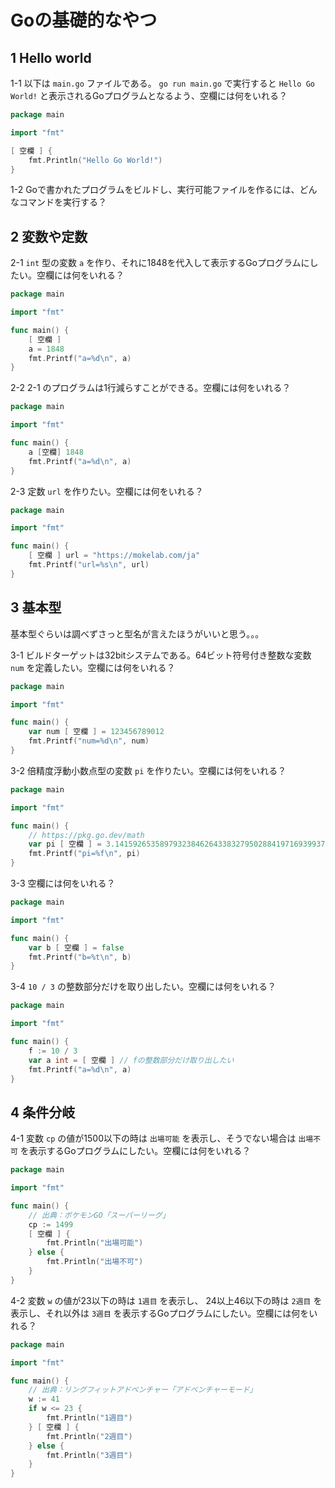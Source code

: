 # Goの基礎的なやつ

## 1 Hello world

1-1 以下は `main.go` ファイルである。 `go run main.go` で実行すると `Hello Go World!` と表示されるGoプログラムとなるよう、空欄には何をいれる？

```go
package main

import "fmt"

[ 空欄 ] {
	fmt.Println("Hello Go World!")
}
```

1-2 Goで書かれたプログラムをビルドし、実行可能ファイルを作るには、どんなコマンドを実行する？

## 2 変数や定数


2-1 `int` 型の変数 `a` を作り、それに1848を代入して表示するGoプログラムにしたい。空欄には何をいれる？

```go
package main

import "fmt"

func main() {
	[ 空欄 ]
	a = 1848
	fmt.Printf("a=%d\n", a)
}
```

2-2 2-1 のプログラムは1行減らすことができる。空欄には何をいれる？

```go
package main

import "fmt"

func main() {
	a [空欄] 1848
	fmt.Printf("a=%d\n", a)
}
```

2-3 定数 `url` を作りたい。空欄には何をいれる？

```go
package main

import "fmt"

func main() {
	[ 空欄 ] url = "https://mokelab.com/ja"
	fmt.Printf("url=%s\n", url)
}
```

## 3 基本型

基本型ぐらいは調べずさっと型名が言えたほうがいいと思う。。。

3-1 ビルドターゲットは32bitシステムである。64ビット符号付き整数な変数 `num` を定義したい。空欄には何をいれる？

```go
package main

import "fmt"

func main() {
	var num [ 空欄 ] = 123456789012
	fmt.Printf("num=%d\n", num)
}

```

3-2 倍精度浮動小数点型の変数 `pi` を作りたい。空欄には何をいれる？

```go
package main

import "fmt"

func main() {
	// https://pkg.go.dev/math
	var pi [ 空欄 ] = 3.14159265358979323846264338327950288419716939937510582097494459
	fmt.Printf("pi=%f\n", pi)
}
```

3-3 空欄には何をいれる？

```go
package main

import "fmt"

func main() {
	var b [ 空欄 ] = false
	fmt.Printf("b=%t\n", b)
}
```

3-4 `10 / 3` の整数部分だけを取り出したい。空欄には何をいれる？

```go
package main

import "fmt"

func main() {
	f := 10 / 3
	var a int = [ 空欄 ] // fの整数部分だけ取り出したい
	fmt.Printf("a=%d\n", a)
}
```

## 4 条件分岐

4-1 変数 `cp` の値が1500以下の時は `出場可能` を表示し、そうでない場合は `出場不可` を表示するGoプログラムにしたい。空欄には何をいれる？

```go
package main

import "fmt"

func main() {
	// 出典：ポケモンGO「スーパーリーグ」
	cp := 1499
	[ 空欄 ] {
		fmt.Println("出場可能")
	} else {
		fmt.Println("出場不可")
	}
}
```

4-2 変数 `w` の値が23以下の時は `1週目` を表示し、 24以上46以下の時は `2週目` を表示し、それ以外は `3週目` を表示するGoプログラムにしたい。空欄には何をいれる？

```go
package main

import "fmt"

func main() {
	// 出典：リングフィットアドベンチャー「アドベンチャーモード」
	w := 41
	if w <= 23 {
		fmt.Println("1週目")
	} [ 空欄 ] {
		fmt.Println("2週目")
	} else {
		fmt.Println("3週目")
	}
}
```

